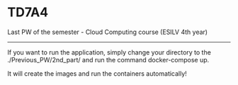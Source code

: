 # TD7A4
Last PW of the semester - Cloud Computing course (ESILV 4th year)

---

If you want to run the application, simply change your directory to the ./Previous_PW/2nd_part/ and run the command docker-compose up.

It will create the images and run the containers automatically!